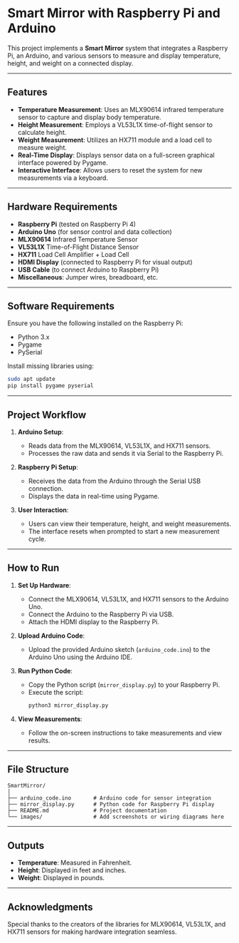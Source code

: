# Smart Mirror with Raspberry Pi and Arduino

This project implements a **Smart Mirror** system that integrates a Raspberry Pi, an Arduino, and various sensors to measure and display temperature, height, and weight on a connected display.

---

## Features

- **Temperature Measurement**: Uses an MLX90614 infrared temperature sensor to capture and display body temperature.
- **Height Measurement**: Employs a VL53L1X time-of-flight sensor to calculate height.
- **Weight Measurement**: Utilizes an HX711 module and a load cell to measure weight.
- **Real-Time Display**: Displays sensor data on a full-screen graphical interface powered by Pygame.
- **Interactive Interface**: Allows users to reset the system for new measurements via a keyboard.

---

## Hardware Requirements

- **Raspberry Pi** (tested on Raspberry Pi 4)
- **Arduino Uno** (for sensor control and data collection)
- **MLX90614** Infrared Temperature Sensor
- **VL53L1X** Time-of-Flight Distance Sensor
- **HX711** Load Cell Amplifier + Load Cell
- **HDMI Display** (connected to Raspberry Pi for visual output)
- **USB Cable** (to connect Arduino to Raspberry Pi)
- **Miscellaneous**: Jumper wires, breadboard, etc.

---

## Software Requirements

Ensure you have the following installed on the Raspberry Pi:

- Python 3.x
- Pygame
- PySerial

Install missing libraries using:
```bash
sudo apt update
pip install pygame pyserial
```

---

## Project Workflow

1. **Arduino Setup**:
   - Reads data from the MLX90614, VL53L1X, and HX711 sensors.
   - Processes the raw data and sends it via Serial to the Raspberry Pi.

2. **Raspberry Pi Setup**:
   - Receives the data from the Arduino through the Serial USB connection.
   - Displays the data in real-time using Pygame.

3. **User Interaction**:
   - Users can view their temperature, height, and weight measurements.
   - The interface resets when prompted to start a new measurement cycle.

---

## How to Run

1. **Set Up Hardware**:
   - Connect the MLX90614, VL53L1X, and HX711 sensors to the Arduino Uno.
   - Connect the Arduino to the Raspberry Pi via USB.
   - Attach the HDMI display to the Raspberry Pi.

2. **Upload Arduino Code**:
   - Upload the provided Arduino sketch (`arduino_code.ino`) to the Arduino Uno using the Arduino IDE.

3. **Run Python Code**:
   - Copy the Python script (`mirror_display.py`) to your Raspberry Pi.
   - Execute the script:
     ```bash
     python3 mirror_display.py
     ```

4. **View Measurements**:
   - Follow the on-screen instructions to take measurements and view results.

---

## File Structure

```
SmartMirror/
│
├── arduino_code.ino       # Arduino code for sensor integration
├── mirror_display.py      # Python code for Raspberry Pi display
├── README.md              # Project documentation
└── images/                # Add screenshots or wiring diagrams here
```

---

## Outputs

- **Temperature**: Measured in Fahrenheit.
- **Height**: Displayed in feet and inches.
- **Weight**: Displayed in pounds.

---

## Acknowledgments

Special thanks to the creators of the libraries for MLX90614, VL53L1X, and HX711 sensors for making hardware integration seamless.

